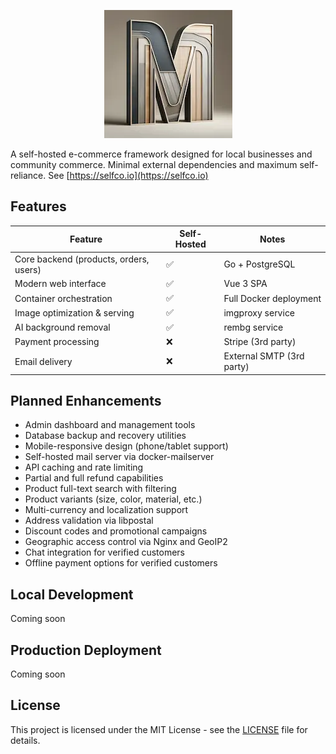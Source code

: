 <p align="center">
  <img src="https://github.com/dgyurics/marketplace/blob/main/logo.webp?raw=true" alt="marketplace">
</p>

A self-hosted e-commerce framework designed for local businesses and community commerce. Minimal external dependencies and maximum self-reliance. See [https://selfco.io](https://selfco.io)

## Features

| Feature | Self-Hosted | Notes |
|---------|-------------|-------|
| Core backend (products, orders, users) | ✅ | Go + PostgreSQL |
| Modern web interface | ✅ | Vue 3 SPA |
| Container orchestration | ✅ | Full Docker deployment |
| Image optimization & serving | ✅ | imgproxy service |
| AI background removal | ✅ | rembg service |
| Payment processing | ❌ | Stripe (3rd party) |
| Email delivery | ❌ | External SMTP (3rd party) |

## Planned Enhancements

* Admin dashboard and management tools
* Database backup and recovery utilities
* Mobile-responsive design (phone/tablet support)
* Self-hosted mail server via docker-mailserver
* API caching and rate limiting
* Partial and full refund capabilities
* Product full-text search with filtering
* Product variants (size, color, material, etc.)
* Multi-currency and localization support
* Address validation via libpostal
* Discount codes and promotional campaigns
* Geographic access control via Nginx and GeoIP2
* Chat integration for verified customers
* Offline payment options for verified customers

## Local Development

Coming soon

## Production Deployment

Coming soon

## License

This project is licensed under the MIT License - see the [LICENSE](LICENSE) file for details.
